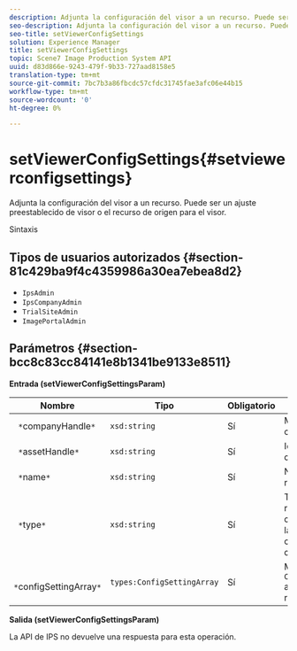 ```yaml
---
description: Adjunta la configuración del visor a un recurso. Puede ser un ajuste preestablecido de visor o el recurso de origen para el visor.
seo-description: Adjunta la configuración del visor a un recurso. Puede ser un ajuste preestablecido de visor o el recurso de origen para el visor.
seo-title: setViewerConfigSettings
solution: Experience Manager
title: setViewerConfigSettings
topic: Scene7 Image Production System API
uuid: d83d866e-9243-479f-9b33-727aad8158e5
translation-type: tm+mt
source-git-commit: 7bc7b3a86fbcdc57cfdc31745fae3afc06e44b15
workflow-type: tm+mt
source-wordcount: '0'
ht-degree: 0%

---
```



# setViewerConfigSettings{#setviewerconfigsettings}

Adjunta la configuración del visor a un recurso. Puede ser un ajuste preestablecido de visor o el recurso de origen para el visor.

Sintaxis

## Tipos de usuarios autorizados {#section-81c429ba9f4c4359986a30ea7ebea8d2}

* `IpsAdmin`
* `IpsCompanyAdmin`
* `TrialSiteAdmin`
* `ImagePortalAdmin`

## Parámetros {#section-bcc8c83cc84141e8b1341be9133e8511}

**Entrada (setViewerConfigSettingsParam)**

| Nombre | Tipo | Obligatorio | Descripción |
|---|---|---|---|
| ` *`companyHandle`*` | `xsd:string` | Sí | Manejar a la compañía. |
| ` *`assetHandle`*` | `xsd:string` | Sí | Identificador de recurso. |
| ` *`name`*` | `xsd:string` | Sí | Nombre del recurso. |
| ` *`type`*` | `xsd:string` | Sí | Tipo de recurso al que desea aplicar la configuración del visor. |
| ` *`configSettingArray`*` | `types:ConfigSettingArray` | Sí | Matriz de `ConfigSettings` aplicada al recurso. |

**Salida (setViewerConfigSettingsParam)**

La API de IPS no devuelve una respuesta para esta operación.
